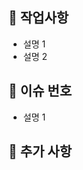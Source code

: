 
## 🍫 작업사항
- 설명 1
- 설명 2

<!-- 작업 사항 간단 요약 해주세요. -->


## 🍪 이슈 번호
- 설명 1

<!-- "이슈 제목이랑 #이슈번호 "를 넣어주세요  -->


## 🍭 추가 사항

<!-- 생략 가능 -->
